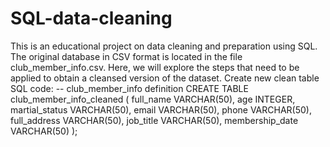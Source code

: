 # SQL-data-cleaning
This is an educational project on data cleaning and preparation using SQL. The original database in CSV format is located in the file club_member_info.csv. Here, we will explore the steps that need to be applied to obtain a cleansed version of the dataset.
Create new clean table
SQL code:
                        -- club_member_info definition
                        CREATE TABLE club_member_info_cleaned (
                        	full_name VARCHAR(50),
                        	age INTEGER,
                        	martial_status VARCHAR(50),
                        	email VARCHAR(50),
                        	phone VARCHAR(50),
                        	full_address VARCHAR(50),
                        	job_title VARCHAR(50),
                        	membership_date VARCHAR(50)
                        );
